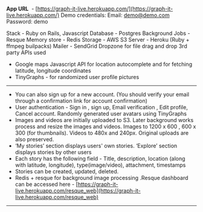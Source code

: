 
**App URL** ​ - ​[https://graph-it-live.herokuapp.com/](https://graph-it-live.herokuapp.com/)
Demo credentials:
Email: ​demo@demo.com
Password: demo

Stack - Ruby on Rails, Javascript
Database - Postgres
Background Jobs - Resque
Memory store - Redis
Storage - AWS S3 
Server - Heroku (Ruby + ffmpeg builpacks)
Mailer - SendGrid
Dropzone for file drag and drop
3rd party APIs used
- Google maps Javascript API for location autocomplete and for fetching latitude, longitude
coordinates
- TinyGraphs - for randomized user profile pictures


-----
- You can also sign up for a new account. (You should verify your email through a confirmation link
for account confirmation)
- User authentication - Sign in , sign up, Email verification , Edit profile, Cancel account. Randomly generated user avatars using TinyGraphs
-  Images and videos are initially uploaded to S3. Later background works process and resize the images and videos. Images to 1200 x 600 , 600 x 300 (for thumbnails). Videos to 480x and 240px. Original uploads are also preserved.
-  ‘My stories’ section displays users' own stories. ‘Explore’ section displays stories by other users
-  Each story has the following field - Title, description, location (along with latitude, longitude), type(image/video), attachment, timestamps
- Stories can be created, updated, deleted.
-  Redis + resque for background image processing .Resque dashboard can be accessed here -
[https://graph-it-live.herokuapp.com/resque_web](https://graph-it-live.herokuapp.com/resque_web)

------
